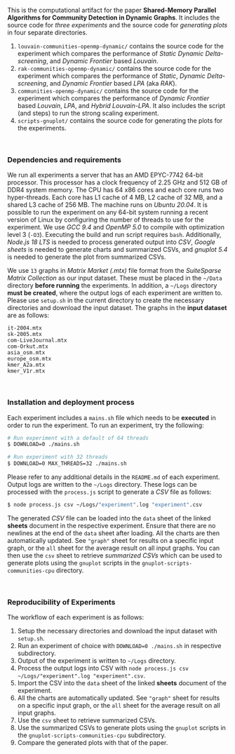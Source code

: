 This is the computational artifact for the paper **Shared-Memory Parallel**
**Algorithms for Community Detection in Dynamic Graphs**. It includes the source
code for *three experiments* and the source code for *generating plots* in four
separate directories.

1. `louvain-communities-openmp-dynamic/` contains the source code for the
   experiment which compares the performance of *Static*
   *Dynamic Delta-screening*, and *Dynamic Frontier* based *Louvain*.
2. `rak-communities-openmp-dynamic/` contains the source code for the experiment
   which compares the performance of *Static*, *Dynamic*
   *Delta-screening*, and *Dynamic Frontier* based *LPA* (aka *RAK*).
3. `communities-openmp-dynamic/` contains the source code for the experiment
   which compares the performance of *Dynamic Frontier* based *Louvain*, *LPA*,
   and *Hybrid Louvain-LPA*. It also includes the script (and steps) to run the
   strong scaling experiment.
4. `scripts-gnuplot/` contains the source code for generating
   the plots for the experiments.

<br>


### Dependencies and requirements

We run all experiments a server that has an AMD EPYC-7742 64-bit processor. This
processor has a clock frequency of 2.25 GHz and 512 GB of DDR4 system memory.
The CPU has 64 x86 cores and each core runs two hyper-threads. Each core has L1
cache of 4 MB, L2 cache of 32 MB, and a shared L3 cache of 256 MB. The machine
runs on *Ubuntu 20.04*. It is possible to run the experiment on any 64-bit
system running a recent version of Linux by configuring the number of threads to
use for the experiment. We use *GCC 9.4* and *OpenMP 5.0* to compile with
optimization level 3 (`-O3`). Executing the build and run script requires
`bash`. Additionally, *Node.js 18 LTS* is needed to process generated output
into *CSV*, *Google* *sheets* is needed to generate charts and summarized CSVs,
and *gnuplot 5.4* is needed to generate the plot from summarized CSVs.

We use `13` graphs in *Matrix Market (.mtx)* file format from the *SuiteSparse*
*Matrix Collection* as our input dataset. These must be placed in the `~/Data`
directory **before running** the experiments. In addition, a `~/Logs` directory
**must be created**, where the output logs of each experiment are written to.
Please use `setup.sh` in the current directory to create the necessary
directories and download the input dataset. The graphs in the **input dataset**
are as follows:

```
it-2004.mtx
sk-2005.mtx
com-LiveJournal.mtx
com-Orkut.mtx
asia_osm.mtx
europe_osm.mtx
kmer_A2a.mtx
kmer_V1r.mtx
```

<br>


### Installation and deployment process

Each experiment includes a `mains.sh` file which needs to be **executed** in
order to run the experiment. To run an experiment, try the following:

```bash
# Run experiment with a default of 64 threads
$ DOWNLOAD=0 ./mains.sh

# Run experiment with 32 threads
$ DOWNLOAD=0 MAX_THREADS=32 ./mains.sh
```

Please refer to any additional details in the `README.md` of each experiment.
Output logs are written to the `~/Logs` directory. These logs can be processed
with the `process.js` script to generate a *CSV* file as follows:

```bash
$ node process.js csv ~/Logs/"experiment".log "experiment".csv
```

The generated *CSV* file can be loaded into the `data` sheet of the linked
**sheets** document in the respective experiment. Ensure that there are no
newlines at the end of the `data` sheet after loading. All the charts are then
automatically updated. See `"graph"` sheet for results on a specific input
graph, or the `all` sheet for the average result on all input graphs. You can
then use the `csv` sheet to retrieve *summarized CSVs* which can be used to
generate plots using the `gnuplot` scripts in the
`gnuplot-scripts-communities-cpu` directory.

<br>


### Reproducibility of Experiments

The workflow of each experiment is as follows:

1. Setup the necessary directories and download the input dataset with
   `setup.sh`.
2. Run an experiment of choice with `DOWNLOAD=0 ./mains.sh` in respective
   subdirectory.
3. Output of the experiment is written to `~/Logs` directory.
4. Process the output logs into CSV with `node process.js csv ~/Logs/"experiment".log "experiment".csv`.
5. Import the CSV into the `data` sheet of the linked **sheets** document of the
   experiment.
6. All the charts are automatically updated. See `"graph"` sheet for results on
   a specific input graph, or the `all` sheet for the average result on all
   input graphs.
7. Use the `csv` sheet to retrieve summarized CSVs.
9. Use the summarized CSVs to generate plots using the `gnuplot` scripts in the
   `gnuplot-scripts-communities-cpu` subdirectory.
9. Compare the generated plots with that of the paper.
